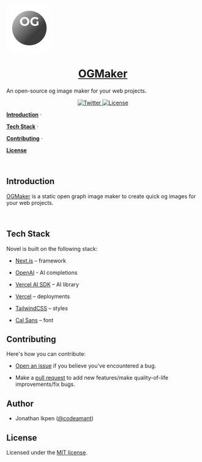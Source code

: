 <a  href="https://ogmaker.vercel.app">

<img  alt="OGMaker is an og image creator"  src="/app/assets/logo.png">

<h1  align="center">OGMaker</h1>

</a>

<p  align="center">

An open-source og image maker for your web projects.

</p>

<p  align="center">

<a  href="https://twitter.com/codeamant">

<img  src="https://img.shields.io/twitter/follow/codeamant?style=flat&label=%40codeamant&logo=twitter&color=0bf&logoColor=fff"  alt="Twitter"  />

</a>

<a  href="https://github.com/steven-tey/novel/blob/main/LICENSE">

<img  src="https://img.shields.io/github/license/steven-tey/novel?label=license&logo=github&color=f80&logoColor=fff"  alt="License"  />

</a>

</p>

<p  align="center">

<a  href="#introduction"><strong>Introduction</strong></a> ·

<a  href="#tech-stack"><strong>Tech Stack</strong></a> ·

<a  href="#contributing"><strong>Contributing</strong></a> ·

<a  href="#license"><strong>License</strong></a>

</p>

<br/>

## Introduction

[OGMaker](https://ogmaker.vercel.app/) is a static open graph image maker to create quick og images for your web projects.

<br  />

## Tech Stack

Novel is built on the following stack:

- [Next.js](https://nextjs.org/) – framework

- [OpenAI](https://openai.com/) - AI completions

- [Vercel AI SDK](https://sdk.vercel.ai/docs) – AI library

- [Vercel](https://vercel.com) – deployments

- [TailwindCSS](https://tailwindcss.com/) – styles

- [Cal Sans](https://github.com/calcom/font) – font

## Contributing

Here's how you can contribute:

- [Open an issue](https://github.com/steven-tey/novel/issues) if you believe you've encountered a bug.

- Make a [pull request](https://github.com/steven-tey/novel/pull) to add new features/make quality-of-life improvements/fix bugs.

<a  href="https://github.com/jonathan-ikpen/oggen/graphs/contributors">

<imgf  src="https://contrib.rocks/image?repo=jonathan-ikpen/oggen"  />

</a>

## Author

- Jonathan Ikpen ([@codeamant](https://twitter.com/codeamant))

## License

Licensed under the [MIT license](https://github.com/steven-tey/novel/blob/main/LICENSE.md).
